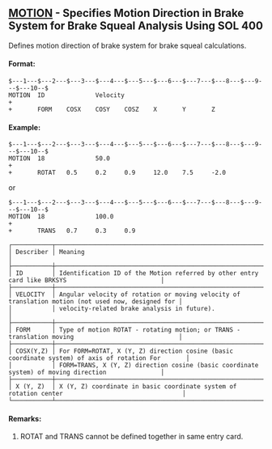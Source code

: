 ## [MOTION](https://help.hexagonmi.com/bundle/MSC_Nastran_2022.4/page/Nastran_Combined_Book/qrg/bulkno/TOC.MOTION.xhtml) - Specifies Motion Direction in Brake System for Brake Squeal Analysis Using SOL 400

Defines motion direction of brake system for brake squeal calculations.

#### Format:

```nastran
$---1---$---2---$---3---$---4---$---5---$---6---$---7---$---8---$---9---$---10--$
MOTION  ID              Velocity                                        +        
+       FORM    COSX    COSY    COSZ    X       Y       Z                       
```

#### Example:

```nastran
$---1---$---2---$---3---$---4---$---5---$---6---$---7---$---8---$---9---$---10--$
MOTION  18              50.0                                            +        
+       ROTAT   0.5     0.2     0.9     12.0    7.5     -2.0                    
```

or 

```nastran
$---1---$---2---$---3---$---4---$---5---$---6---$---7---$---8---$---9---$---10--$
MOTION  18              100.0                                           +        
+       TRANS   0.7     0.3     0.9                                             
```

```text
┌───────────┬───────────────────────────────────────────────────────────────────────────────────────────────────┐
│ Describer │ Meaning                                                                                           │
├───────────┼───────────────────────────────────────────────────────────────────────────────────────────────────┤
│ ID        │ Identification ID of the Motion referred by other entry card like BRKSYS                          │
├───────────┼───────────────────────────────────────────────────────────────────────────────────────────────────┤
│ VELOCITY  │ Angular velocity of rotation or moving velocity of translation motion (not used now, designed for │
│           │ velocity-related brake analysis in future).                                                       │
├───────────┼───────────────────────────────────────────────────────────────────────────────────────────────────┤
│ FORM      │ Type of motion ROTAT - rotating motion; or TRANS - translation moving                             │
├───────────┼───────────────────────────────────────────────────────────────────────────────────────────────────┤
│ COSX(Y,Z) │ For FORM=ROTAT, X (Y, Z) direction cosine (basic coordinate system) of axis of rotation For       │
│           │ FORM=TRANS, X (Y, Z) direction cosine (basic coordinate system) of moving direction               │
├───────────┼───────────────────────────────────────────────────────────────────────────────────────────────────┤
│ X (Y, Z)  │ X (Y, Z) coordinate in basic coordinate system of rotation center                                 │
└───────────┴───────────────────────────────────────────────────────────────────────────────────────────────────┘
```

#### Remarks:

1. ROTAT and TRANS cannot be defined together in same entry card.
